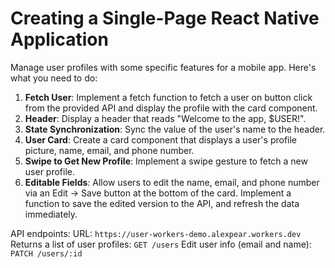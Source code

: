 # Creating a Single-Page React Native Application
Manage user profiles with some specific features for a mobile app. Here's what you need to do:

1. **Fetch User**: Implement a fetch function to fetch a user on button click from the provided API and display the profile with the card component.
2. **Header**: Display a header that reads "Welcome to the app, \$USER!".
3. **State Synchronization**: Sync the value of the user's name to the header.
4. **User Card**: Create a card component that displays a user's profile picture, name, email, and phone number.
5. **Swipe to Get New Profile**: Implement a swipe gesture to fetch a new user profile.
6. **Editable Fields**: Allow users to edit the name, email, and phone number via an Edit -> Save button at the bottom of the card. Implement a function to save the edited version to the API, and refresh the data immediately.

API endpoints:
URL: `https://user-workers-demo.alexpear.workers.dev`
Returns a list of user profiles: `GET /users`
Edit user info (email and name): `PATCH /users/:id`